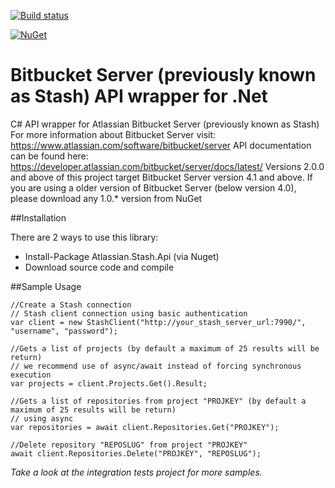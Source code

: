 [![Build status](https://ci.appveyor.com/api/projects/status/e3wnmyfoklqc306u?svg=true)](https://ci.appveyor.com/project/jlouros/stashapicsharp)

[![NuGet](https://img.shields.io/nuget/v/Atlassian.Stash.Api.svg)](https://www.nuget.org/packages/Atlassian.Stash.Api/)


Bitbucket Server (previously known as Stash) API wrapper for .Net
============================================================================

C# API wrapper for Atlassian Bitbucket Server (previously known as Stash)
For more information about Bitbucket Server visit: https://www.atlassian.com/software/bitbucket/server
API documentation can be found here: https://developer.atlassian.com/bitbucket/server/docs/latest/
Versions 2.0.0 and above of this project target Bitbucket Server version 4.1 and above.
If you are using a older version of Bitbucket Server (below version 4.0), please download any 1.0.* version from NuGet


##Installation

There are 2 ways to use this library:

* Install-Package Atlassian.Stash.Api (via Nuget)
* Download source code and compile
 


##Sample Usage

	//Create a Stash connection
	// Stash client connection using basic authentication
	var client = new StashClient("http://your_stash_server_url:7990/", "username", "password");

	//Gets a list of projects (by default a maximum of 25 results will be return)
	// we recommend use of async/await instead of forcing synchronous execution
	var projects = client.Projects.Get().Result;

	//Gets a list of repositories from project "PROJKEY" (by default a maximum of 25 results will be return)
	// using async
	var repositories = await client.Repositories.Get("PROJKEY");

	//Delete repository "REPOSLUG" from project "PROJKEY"
	await client.Repositories.Delete("PROJKEY", "REPOSLUG");


*Take a look at the integration tests project for more samples.*

